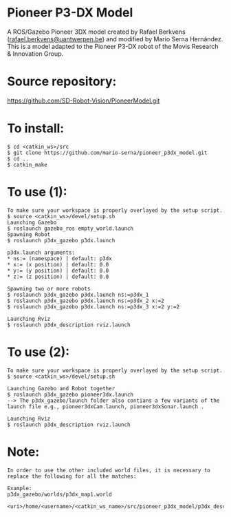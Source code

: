 # Pioneer P3-DX Model

A ROS/Gazebo Pioneer 3DX model created by Rafael Berkvens (rafael.berkvens@uantwerpen.be) and modified by Mario Serna Hernández. This is a model adapted to the Pioneer P3-DX robot of the Movis Research & Innovation Group.

# Source repository:
https://github.com/SD-Robot-Vision/PioneerModel.git

# To install:
```
$ cd <catkin_ws>/src
$ git clone https://github.com/mario-serna/pioneer_p3dx_model.git
$ cd ..
$ catkin_make
```

# To use (1):
```
To make sure your workspace is properly overlayed by the setup script.
$ source <catkin_ws>/devel/setup.sh
Launching Gazebo
$ roslaunch gazebo_ros empty_world.launch
Spawning Robot
$ roslaunch p3dx_gazebo p3dx.launch

p3dx.launch arguments:
* ns:= (namespace) | default: p3dx
* x:= (x position) | default: 0.0
* y:= (y position) | default: 0.0
* z:= (z position) | default: 0.0

Spawning two or more robots
$ roslaunch p3dx_gazebo p3dx.launch ns:=p3dx_1
$ roslaunch p3dx_gazebo p3dx.launch ns:=p3dx_2 x:=2
$ roslaunch p3dx_gazebo p3dx.launch ns:=p3dx_3 x:=2 y:=2

Launching Rviz
$ roslaunch p3dx_description rviz.launch
```

# To use (2):
```
To make sure your workspace is properly overlayed by the setup script.
$ source <catkin_ws>/devel/setup.sh

Launching Gazebo and Robot together 
$ roslaunch p3dx_gazebo pioneer3dx.launch
--> The p3dx_gazebo/launch folder also contians a few variants of the launch file e.g., pioneer3dxCam.launch, pioneer3dxSonar.launch .

Launching Rviz
$ roslaunch p3dx_description rviz.launch
```

# Note:
```
In order to use the other included world files, it is necessary to replace the following for all the matches:

Example:
p3dx_gazebo/worlds/p3dx_map1.world

<uri>/home/<username>/<catkin_ws_name>/src/pioneer_p3dx_model/p3dx_description/meshes/chassis.stl</uri>

```
